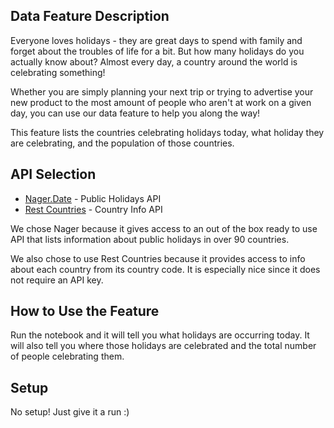 ## Data Feature Description
Everyone loves holidays - they are great days to spend with family and forget about the troubles of life for a bit. But how many holidays do you actually know about? Almost every day, a country around the world is celebrating something!

Whether you are simply planning your next trip or trying to advertise your new product to the most amount of people who aren't at work on a given day, you can use our data feature to help you along the way!

This feature lists the countries celebrating holidays today, what holiday they are celebrating, and the population of those countries.

## API Selection
* [Nager.Date](https://date.nager.at/Api) - Public Holidays API
* [Rest Countries](https://developer.here.com/) - Country Info API

We chose Nager because it gives access to an out of the box ready to use API that lists information about public holidays in over 90 countries.

We also chose to use Rest Countries because it provides access to info about each country from its country code. It is especially nice since it does not require an API key.

## How to Use the Feature
Run the notebook and it will tell you what holidays are occurring today. It will also tell you where those holidays are celebrated and the total number of people celebrating them.


## Setup
No setup! Just give it a run :)

